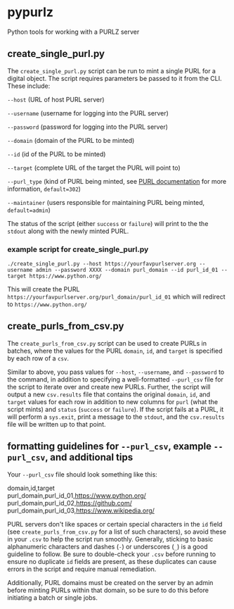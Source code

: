 # pypurlz
Python tools for working with a PURLZ server

## create_single_purl.py
The `create_single_purl.py` script can be run to mint a single PURL for a digital object. The script requires parameters be passed to it from the CLI. These include:

`--host` (URL of host PURL server)

`--username` (username for logging into the PURL server)

`--password` (password for logging into the PURL server)

`--domain`  (domain of the PURL to be minted)

`--id` (id of the PURL to be minted)

`--target` (complete URL of the target the PURL will point to)

`--purl_type` (kind of PURL being minted, see [PURL documentation](https://purl.archive.org/help) for more information, `default=302`)

`--maintainer` (users responsible for maintaining PURL being minted, `default=admin`)

The status of the script (either `success` or `failure`) will print to the the `stdout` along with the newly minted PURL.

### example script for create_single_purl.py

`./create_single_purl.py --host https://yourfavpurlserver.org --username admin --password XXXX --domain purl_domain --id purl_id_01 --target https://www.python.org/`

This will create the PURL `https://yourfavpurlserver.org/purl_domain/purl_id_01` which will redirect to `https://www.python.org/`

## create_purls_from_csv.py
The `create_purls_from_csv.py` script can be used to create PURLs in batches, where the values for the PURL `domain`, `id`, and `target` is specified by each row of a `csv`.

Similar to above, you pass values for `--host`, `--username`, and `--password` to the command, in addition to specifying a well-formatted `--purl_csv` file for the script to iterate over and create new PURLs. Further, the script will output a new `csv.results` file that contains the original `domain`, `id`, and `target` values for each row in addition to new columns for `purl` (what the script mints) and `status` (`success` or `failure`). If the script fails at a PURL, it will perform a `sys.exit`, print a message to the `stdout`, and the `csv.results` file will be written up to that point.

## formatting guidelines for `--purl_csv`, example `--purl_csv`, and additional tips
Your `--purl_csv` file should look something like this:

domain,id,target<br/>
purl_domain,purl_id_01,https://www.python.org/<br/>
purl_domain,purl_id_02,https://github.com/<br/>
purl_domain,purl_id_03,https://www.wikipedia.org/<br/>

PURL servers don't like spaces or certain special characters in the `id` field (see `create_purls_from_csv.py` for a list of such characters), so avoid these in your `.csv` to help the script run smoothly. Generally, sticking to basic alphanumeric characters and dashes (`-`) or underscores (`_`) is a good guideline to follow. Be sure to double-check your `.csv` before running to ensure no duplicate `id` fields are present, as these duplicates can cause errors in the script and require manual remediation.

Additionally, PURL domains must be created on the server by an admin before minting PURLs within that domain, so be sure to do this before initiating a batch or single jobs.
